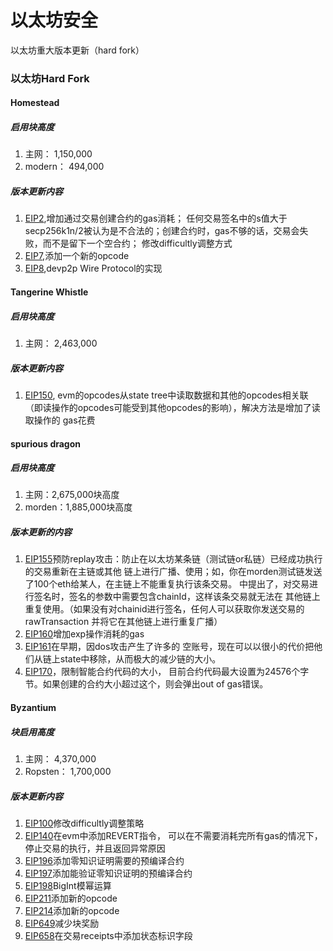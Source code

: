 # 以太坊安全
以太坊重大版本更新（hard fork）

### 以太坊Hard Fork

#### Homestead
##### 启用块高度
1. 主网： 1,150,000
2. modern： 494,000

##### 版本更新内容
1. [EIP2](https://github.com/ethereum/EIPs/blob/master/EIPS/eip-2.md),增加通过交易创建合约的gas消耗；
任何交易签名中的s值大于secp256k1n/2被认为是不合法的；创建合约时，gas不够的话，交易会失败，而不是留下一个空合约；
修改difficultly调整方式
2. [EIP7](https://github.com/ethereum/EIPs/blob/master/EIPS/eip-7.md),添加一个新的opcode
3. [EIP8](https://github.com/ethereum/EIPs/blob/master/EIPS/eip-8.md),devp2p Wire Protocol的实现

#### Tangerine Whistle
##### 启用块高度
1. 主网： 2,463,000

##### 版本更新内容
1. [EIP150](https://github.com/ethereum/EIPs/blob/master/EIPS/eip-150.md), evm的opcodes从state
 tree中读取数据和其他的opcodes相关联（即读操作的opcodes可能受到其他opcodes的影响），解决方法是增加了读取操作的
 gas花费
 
#### spurious dragon
##### 启用块高度
1. 主网：2,675,000块高度
2. morden：1,885,000块高度
  
##### 版本更新的内容
1. [EIP155](https://github.com/ethereum/EIPs/blob/master/EIPS/eip-155.md)预防replay攻击：防止在以太坊某条链（测试链or私链）已经成功执行的交易重新在主链或其他
链上进行广播、使用；如，你在morden测试链发送了100个eth给某人，在主链上不能重复执行该条交易。
中提出了，对交易进行签名时，签名的参数中需要包含chainId，这样该条交易就无法在
其他链上重复使用。（如果没有对chainid进行签名，任何人可以获取你发送交易的rawTransaction
并将它在其他链上进行重复广播）
2. [EIP160](https://github.com/ethereum/EIPs/blob/master/EIPS/eip-160.md)增加exp操作消耗的gas
3. [EIP161](https://github.com/ethereum/EIPs/blob/master/EIPS/eip-161.md)在早期，因dos攻击产生了许多的
空账号，现在可以以很小的代价把他们从链上state中移除，从而极大的减少链的大小。
4. [EIP170](https://github.com/ethereum/EIPs/blob/master/EIPS/eip-170.md)，限制智能合约代码的大小，
目前合约代码最大设置为24576个字节。如果创建的合约大小超过这个，则会弹出out of gas错误。

#### Byzantium
##### 块启用高度
1. 主网： 4,370,000
2. Ropsten： 1,700,000

##### 版本更新内容
1. [EIP100](https://github.com/ethereum/EIPs/blob/master/EIPS/eip-100.md)修改difficultly调整策略
2. [EIP140](https://github.com/ethereum/EIPs/blob/master/EIPS/eip-140.md)在evm中添加REVERT指令，
可以在不需要消耗完所有gas的情况下，停止交易的执行，并且返回异常原因
3. [EIP196](https://github.com/ethereum/EIPs/blob/master/EIPS/eip-196.md)添加零知识证明需要的预编译合约
4. [EIP197](https://github.com/ethereum/EIPs/blob/master/EIPS/eip-197.md)添加能验证零知识证明的预编译合约
5. [EIP198](https://github.com/ethereum/EIPs/blob/master/EIPS/eip-198.md)BigInt模幂运算
6. [EIP211](https://github.com/ethereum/EIPs/blob/master/EIPS/eip-211.md)添加新的opcode
7. [EIP214](https://github.com/ethereum/EIPs/blob/master/EIPS/eip-214.md)添加新的opcode
8. [EIP649](https://github.com/ethereum/EIPs/blob/master/EIPS/eip-649.md)减少块奖励
9. [EIP658](https://github.com/ethereum/EIPs/blob/master/EIPS/eip-658.md)在交易receipts中添加状态标识字段
